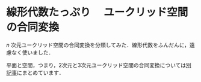 # 線形代数たっぷり　 ユークリッド空間の合同変換

$n$ 次元ユークリッド空間の合同変換を分類してみた．線形代数をふんだんに，遠慮なく使いました．

平面と空間，つまり，2次元と3次元ユークリッド空間の合同変換については[別記事](https://github.com/kazutsumi/CongruentTransformation)にまとめています．